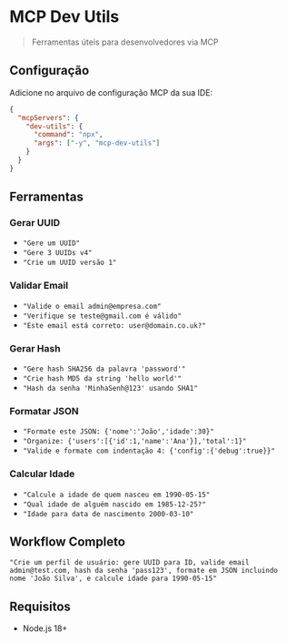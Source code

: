 # MCP Dev Utils

> Ferramentas úteis para desenvolvedores via MCP

## Configuração

Adicione no arquivo de configuração MCP da sua IDE:

```json
{
  "mcpServers": {
    "dev-utils": {
      "command": "npx",
      "args": ["-y", "mcp-dev-utils"]
    }
  }
}
```

## Ferramentas

### Gerar UUID
- `"Gere um UUID"`
- `"Gere 3 UUIDs v4"`
- `"Crie um UUID versão 1"`

### Validar Email
- `"Valide o email admin@empresa.com"`
- `"Verifique se teste@gmail.com é válido"`
- `"Este email está correto: user@domain.co.uk?"`

### Gerar Hash
- `"Gere hash SHA256 da palavra 'password'"`
- `"Crie hash MD5 da string 'hello world'"`
- `"Hash da senha 'MinhaSenh@123' usando SHA1"`

### Formatar JSON
- `"Formate este JSON: {'nome':'João','idade':30}"`
- `"Organize: {'users':[{'id':1,'name':'Ana'}],'total':1}"`
- `"Valide e formate com indentação 4: {'config':{'debug':true}}"`

### Calcular Idade
- `"Calcule a idade de quem nasceu em 1990-05-15"`
- `"Qual idade de alguém nascido em 1985-12-25?"`
- `"Idade para data de nascimento 2000-03-10"`

## Workflow Completo

```
"Crie um perfil de usuário: gere UUID para ID, valide email admin@test.com, hash da senha 'pass123', formate em JSON incluindo nome 'João Silva', e calcule idade para 1990-05-15"
```

## Requisitos
- Node.js 18+